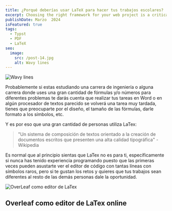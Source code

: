 ```yaml
---
title: ¿Porqué deberías usar LaTeX para hacer tus trabajos escolares?
excerpt: Choosing the right framework for your web project is a critical decision that can significantly impact the development process and the success of your project. With so many options available, it's essential to consider various factors before making a choice.
publishDate: Marzo  2024
isFeatured: true
tags:
  - Typst
  - PDF
  - LaTeX
seo:
  image:
    src: /post-14.jpg
    alt: Wavy lines
---
```


![Wavy lines](/post-14.jpg)

Probablemente si estas estudiando una carrera de ingeniería o alguna carrera donde uses una gran cantidad de fórmulas y/o números para diferentes problemas te darás cuenta que realizar tus tareas en Word o en algún procesador de textos parecido se volverá una tarea muy tardada, tienes que preocuparte por el diseño, el tamaño de las fórmulas, darle formato a los símbolos, etc.

Y es por eso que una gran cantidad de personas utiliza LaTex:
>"Un sistema de composición de textos orientado a la creación de documentos escritos que presenten una alta calidad tipográfica"  - Wikipedia

Es normal que al principio sientas que LaTex no es para ti, específicamente si nunca has tenido experiencia programando puesto que las primeras veces pueden asustarte ver el editor de código con tantas líneas con símbolos raros, pero si te gustan los retos y quieres que tus trabajos sean diferentes al resto de las demás personas dale la oportunidad.

![OverLeaf como editor de LaTex](/post-1.jpg)

## Overleaf como editor de LaTex online

